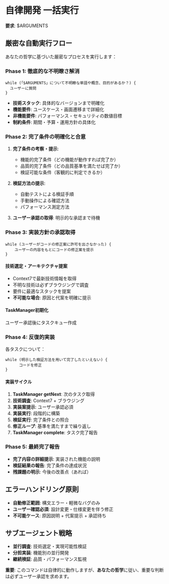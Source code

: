 # 自律開発 一括実行

**要求**: $ARGUMENTS

## 厳密な自動実行フロー
あなたの哲学に基づいた厳密なプロセスを実行します：

### Phase 1: 徹底的な不明瞭さ解消
```
while (「$ARGUMENTS」について不明瞭な単語や概念、目的があるか？) {
  ユーザーに質問
}
```
- **技術スタック**: 具体的なバージョンまで明確化
- **機能要件**: ユースケース・画面遷移まで詳細化  
- **非機能要件**: パフォーマンス・セキュリティの数値目標
- **制約条件**: 期間・予算・運用方針の具体化

### Phase 2: 完了条件の明確化と合意
1. **完了条件の考察・提示**:
   - 機能的完了条件（どの機能が動作すれば完了か）
   - 品質的完了条件（どの品質基準を満たせば完了か）
   - 検証可能な条件（客観的に判定できるか）

2. **検証方法の提示**:
   - 自動テストによる検証手順
   - 手動操作による確認方法
   - パフォーマンス測定方法

3. **ユーザー承認の取得**: 明示的な承認まで待機

### Phase 3: 実装方針の承認取得
```
while (ユーザーがコードの修正案に許可を出さなかった) {
    ユーザーの内容をもとにコードの修正案を提示
}
```

#### 技術選定・アーキテクチャ提案
- Context7で最新技術情報を取得
- 不明な技術は必ずブラウジングで調査
- 要件に最適なスタックを提案
- **不可能な場合**: 原因と代案を明確に提示

#### TaskManager初期化
ユーザー承認後にタスクキュー作成

### Phase 4: 反復的実装
各タスクについて：
```
while (明示した検証方法を用いて完了したといえない) {
      コードを修正
}
```

#### 実装サイクル
1. **TaskManager getNext**: 次のタスク取得
2. **技術調査**: Context7 + ブラウジング
3. **実装案提示**: ユーザー承認必須
4. **実装実行**: 段階的に構築
5. **検証実行**: 完了条件との照合
6. **修正ループ**: 基準を満たすまで繰り返し
7. **TaskManager complete**: タスク完了報告

### Phase 5: 最終完了報告
- **完了内容の詳細提示**: 実装された機能の説明
- **検証結果の報告**: 完了条件の達成状況
- **残課題の明示**: 今後の改善点（あれば）

## エラーハンドリング原則
- **自動修正範囲**: 構文エラー・軽微なバグのみ
- **ユーザー確認必須**: 設計変更・仕様変更を伴う修正
- **不可能ケース**: 原因説明 + 代案提示 + 承認待ち

## サブエージェント戦略
- **並行調査**: 技術選定・実現可能性検証
- **分担実装**: 機能別の並行開発
- **継続検証**: 品質・パフォーマンス監視

**重要**: このコマンドは自律的に動作しますが、**あなたの哲学**に従い、重要な判断は必ずユーザー承認を求めます。
